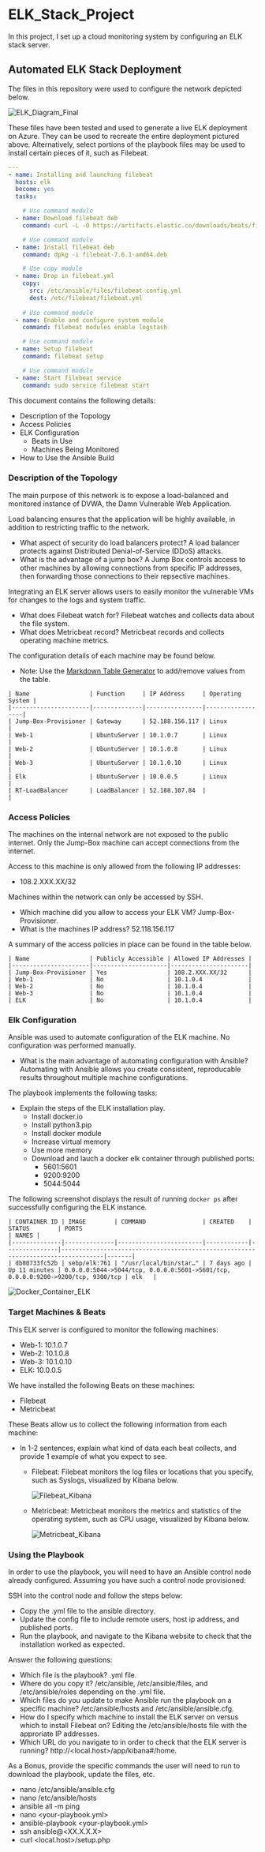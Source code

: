 # ELK_Stack_Project

In this project, I set up a cloud monitoring system by configuring an ELK stack server.

## Automated ELK Stack Deployment

The files in this repository were used to configure the network depicted below.

![ELK_Diagram_Final](Diagrams/Cloud_Security_Diagram_ELK_Final.png)

These files have been tested and used to generate a live ELK deployment on Azure. They can be used to recreate the entire deployment pictured above. Alternatively, select portions of the playbook files may be used to install certain pieces of it, such as Filebeat.

```yml
---
- name: Installing and launching filebeat
  hosts: elk
  become: yes
  tasks:

    # Use command module
  - name: Download filebeat deb
    command: curl -L -O https://artifacts.elastic.co/downloads/beats/filebeat/filebeat-7.6.1-amd64.deb

    # Use command module
  - name: Install filebeat deb
    command: dpkg -i filebeat-7.6.1-amd64.deb

    # Use copy module
  - name: Drop in filebeat.yml
    copy:
      src: /etc/ansible/files/filebeat-config.yml
      dest: /etc/filebeat/filebeat.yml
 
    # Use command module
  - name: Enable and configure system module
    command: filebeat modules enable logstash

    # Use command module
  - name: Setup filebeat
    command: filebeat setup

    # Use command module
  - name: Start filebeat service
    command: sudo service filebeat start
```

This document contains the following details:
- Description of the Topology
- Access Policies
- ELK Configuration
  - Beats in Use
  - Machines Being Monitored
- How to Use the Ansible Build

### Description of the Topology

The main purpose of this network is to expose a load-balanced and monitored instance of DVWA, the Damn Vulnerable Web Application.

Load balancing ensures that the application will be highly available, in addition to restricting traffic to the network.
- What aspect of security do load balancers protect? A load balancer protects against Distributed Denial-of-Service (DDoS) attacks.
- What is the advantage of a jump box? A Jump Box controls access to other machines by allowing connections from specific IP addresses, then forwarding those connections to their repsective machines.

Integrating an ELK server allows users to easily monitor the vulnerable VMs for changes to the logs and system traffic.
- What does Filebeat watch for? Filebeat watches and collects data about the file system.
- What does Metricbeat record? Metricbeat records and collects operating machine metrics.

The configuration details of each machine may be found below. 
- Note: Use the [Markdown Table Generator](http://www.tablesgenerator.com/markdown_tables) to add/remove values from the table.

```
| Name                 | Function     | IP Address     | Operating System |
|----------------------|--------------|----------------|------------------|
| Jump-Box-Provisioner | Gateway      | 52.188.156.117 | Linux            |
| Web-1                | UbuntuServer | 10.1.0.7       | Linux            |
| Web-2                | UbuntuServer | 10.1.0.8       | Linux            |
| Web-3                | UbuntuServer | 10.1.0.10      | Linux            |  
| Elk                  | UbuntuServer | 10.0.0.5       | Linux            |
| RT-LoadBalancer      | LoadBalancer | 52.188.107.84  |                  |
```

### Access Policies

The machines on the internal network are not exposed to the public internet. Only the Jump-Box machine can accept connections from the internet.

Access to this machine is only allowed from the following IP addresses:
- 108.2.XXX.XX/32

Machines within the network can only be accessed by SSH.
- Which machine did you allow to access your ELK VM? Jump-Box-Provisioner. 
- What is the machines IP address? 52.118.156.117

A summary of the access policies in place can be found in the table below.

```
| Name                 | Publicly Accessible | Allowed IP Addresses |
|----------------------|---------------------|----------------------|
| Jump-Box-Provisioner | Yes                 | 108.2.XXX.XX/32      |
| Web-1                | No                  | 10.1.0.4             |
| Web-2                | No                  | 10.1.0.4             |
| Web-3                | No                  | 10.1.0.4             |
| ELK                  | No                  | 10.1.0.4             |
```

### Elk Configuration

Ansible was used to automate configuration of the ELK machine. No configuration was performed manually.
- What is the main advantage of automating configuration with Ansible? Automating with Ansible allows you create consistent, reproducable results throughout multiple machine configurations.

The playbook implements the following tasks:
- Explain the steps of the ELK installation play.
   - Install docker.io
   - Install python3.pip
   - Install docker module
   - Increase virtual memory
   - Use more memory
   - Download and lauch a docker elk container through published ports:
      - 5601:5601
      - 9200:9200
      - 5044:5044

The following screenshot displays the result of running `docker ps` after successfully configuring the ELK instance.

```
| CONTAINER ID | IMAGE        | COMMAND                | CREATED    | STATUS        | PORTS                                                                            | NAMES |
|--------------|--------------|------------------------|------------|---------------|----------------------------------------------------------------------------------|-------|
| db80733fc52b | sebp/elk:761 | "/usr/local/bin/star…" | 7 days ago | Up 11 minutes | 0.0.0.0:5044->5044/tcp, 0.0.0.0:5601->5601/tcp, 0.0.0.0:9200->9200/tcp, 9300/tcp | elk   |
```

![Docker_Container_ELK](Screenshots/Docker_Container_ELK.png)

### Target Machines & Beats
This ELK server is configured to monitor the following machines:
- Web-1: 10.1.0.7
- Web-2: 10.1.0.8
- Web-3: 10.1.0.10
- ELK: 10.0.0.5

We have installed the following Beats on these machines:
- Filebeat
- Metricbeat

These Beats allow us to collect the following information from each machine:
- In 1-2 sentences, explain what kind of data each beat collects, and provide 1 example of what you expect to see.

   - Filebeat: Filebeat monitors the log files or locations that you specify, such as Syslogs, visualized by Kibana below.

      ![Filebeat_Kibana](Screenshots/Filebeat_Syslog.png)

   - Metricbeat: Metricbeat monitors the metrics and statistics of the operating system, such as CPU usage, visualized by Kibana below.

      ![Metricbeat_Kibana](Screenshots/Metricbeat_System.png)

### Using the Playbook
In order to use the playbook, you will need to have an Ansible control node already configured. Assuming you have such a control node provisioned: 

SSH into the control node and follow the steps below:
- Copy the .yml file to the ansible directory.
- Update the config file to include remote users, host ip address, and published ports.  
- Run the playbook, and navigate to the Kibana website to check that the installation worked as expected.

Answer the following questions:
- Which file is the playbook? .yml file.
- Where do you copy it? /etc/ansible, /etc/ansible/files, and /etc/ansible/roles depending on the .yml file.
- Which files do you update to make Ansible run the playbook on a specific machine? /etc/ansible/hosts and /etc/ansible/ansible.cfg.
- How do I specify which machine to install the ELK server on versus which to install Filebeat on? Editing the /etc/ansible/hosts file with the approriate IP addresses.
- Which URL do you navigate to in order to check that the ELK server is running? http://<local.host>/app/kibana#/home.

As a Bonus, provide the specific commands the user will need to run to download the playbook, update the files, etc.
- nano /etc/ansible/ansible.cfg
- nano /etc/ansible/hosts
- ansible all -m ping
- nano <your-playbook.yml>
- ansible-playbook <your-playbook.yml>
- ssh ansible@<XX.X.X.X>
- curl <local.host>/setup.php
